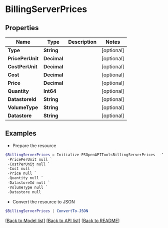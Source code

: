# BillingServerPrices
## Properties

Name | Type | Description | Notes
------------ | ------------- | ------------- | -------------
**Type** | **String** |  | [optional] 
**PricePerUnit** | **Decimal** |  | [optional] 
**CostPerUnit** | **Decimal** |  | [optional] 
**Cost** | **Decimal** |  | [optional] 
**Price** | **Decimal** |  | [optional] 
**Quantity** | **Int64** |  | [optional] 
**DatastoreId** | **String** |  | [optional] 
**VolumeType** | **String** |  | [optional] 
**Datastore** | **String** |  | [optional] 

## Examples

- Prepare the resource
```powershell
$BillingServerPrices = Initialize-PSOpenAPIToolsBillingServerPrices  -Type null `
 -PricePerUnit null `
 -CostPerUnit null `
 -Cost null `
 -Price null `
 -Quantity null `
 -DatastoreId null `
 -VolumeType null `
 -Datastore null
```

- Convert the resource to JSON
```powershell
$BillingServerPrices | ConvertTo-JSON
```

[[Back to Model list]](../README.md#documentation-for-models) [[Back to API list]](../README.md#documentation-for-api-endpoints) [[Back to README]](../README.md)

